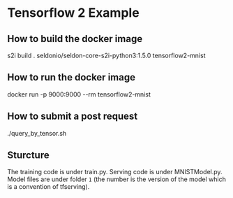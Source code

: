 # Tensorflow 2 Example

## How to build the docker image

s2i build . seldonio/seldon-core-s2i-python3:1.5.0 tensorflow2-mnist

## How to run the docker image 

docker run -p 9000:9000 --rm tensorflow2-mnist

## How to submit a post request

./query_by_tensor.sh

## Sturcture

The training code is under train.py. Serving code is under MNISTModel.py. Model files are under folder `1` (the number is the version of the model which is a convention of tfserving).
